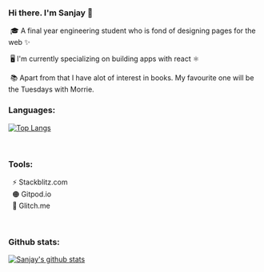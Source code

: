 

 ### Hi there. I'm Sanjay 👋

 &nbsp;🎓 A final year engineering student who is fond of designing pages for the web ✨
 
 &nbsp;🖥️ I'm currently specializing on building apps with react ⚛️
 
 &nbsp;📚 Apart from that I have alot of interest in books. My favourite one will be the Tuesdays with Morrie.
 

 ### Languages:
 
 [![Top Langs](https://github-readme-stats.vercel.app/api/top-langs/?username=SanjayAlagappan)](https://github.com/SanjayAlagappan/github-readme-stats)
 
 <br>
 
 ### Tools:
 
   &nbsp;&nbsp;⚡ Stackblitz.com <br>
   &nbsp;&nbsp;🟠 Gitpod.io <br>
   &nbsp;&nbsp;🦄 Glitch.me <br>
   
<br>

  ### Github stats:
[![Sanjay's github stats](https://github-readme-stats.vercel.app/api?username=SanjayAlagappan&count_private=true&show_icons=true&theme=radical&hide_rank=false)](https://github.com/anuraghazra/github-readme-stats)







